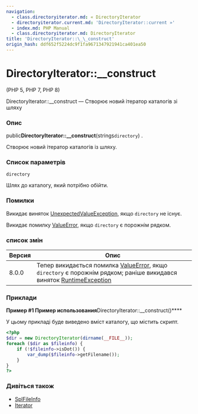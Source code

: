 ```yaml
---
navigation:
  - class.directoryiterator.md: « DirectoryIterator
  - directoryiterator.current.md: 'DirectoryIterator::current »'
  - index.md: PHP Manual
  - class.directoryiterator.md: DirectoryIterator
title: 'DirectoryIterator::\_\_construct'
origin_hash: ddf652f5224dc9f1fa9671347921941ca401ea50
---
```

# DirectoryIterator::\_\_construct

(PHP 5, PHP 7, PHP 8)

DirectoryIterator::\_\_construct — Створює новий ітератор каталогів зі шляху

### Опис

public**DirectoryIterator::\_\_construct**(string`$directory`) .

Створює новий ітератор каталогів із шляху.

### Список параметрів

`directory`

Шлях до каталогу, який потрібно обійти.

### Помилки

Викидає виняток [UnexpectedValueException](class.unexpectedvalueexception.md), якщо `directory` не існує.

Викидає помилку [ValueError](class.valueerror.md), якщо `directory` є порожнім рядком.

### список змін

| Версия | Опис |
| --- | --- |
| 8.0.0 | Тепер викидається помилка [ValueError](class.valueerror.md), якщо `directory` є порожнім рядком; раніше викидався виняток [RuntimeException](class.runtimeexception.md) |

### Приклади

**Пример #1 Пример использования**DirectoryIterator::\_\_construct()\*\*\*\*

У цьому прикладі буде виведено вміст каталогу, що містить скрипт.

```php
<?php
$dir = new DirectoryIterator(dirname(__FILE__));
foreach ($dir as $fileinfo) {
    if (!$fileinfo->isDot()) {
        var_dump($fileinfo->getFilename());
    }
}
?>
```

### Дивіться також

-   [SplFileInfo](class.splfileinfo.md)
-   [Iterator](class.iterator.md)
